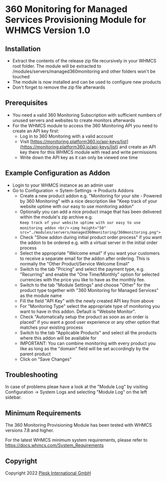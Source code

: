 # 360 Monitoring for Managed Services Provisioning Module for WHMCS Version 1.0 #

## Installation ##

- Extract the contents of the release zip file recursively in your WHMCS root folder. The module will be extracted to /modules/servers/managed360monitoring and other folders won't be touched
- The module is now installed and can be used to configure new products
- Don't forget to remove the zip file afterwards

## Prerequisites ##

- You need a valid 360 Monitoring Subscription with sufficient numbers of unused servers and websites to create monitors afterwards
- For the WHMCS module to access the 360 Monitoring API you need to create an API key first:
  - Log in to 360 Monitoring with a valid account
  - Visit [https://monitoring.platform360.io/api-keys/list](https://monitoring.platform360.io/api-keys/list) and create an API key there for this WHMCS module with read and write permissions
  - Write down the API key as it can only be viewed one time

## Example Configuration as Addon ##

- Login to your WHMCS instance as an admin user
- Go to Configuration -> Sytem-Settings -> Products Addons
  - Create a new product addon e.g. "Monitoring for your site - Powered by 360 Monitoring" with a nice description like "Keep track of your website uptime with our easy to use monitoring addon"
  - Optionally you can add a nice product image that has been delivered within the module's zip archive e.g.  
    `Keep track of your website uptime with our easy to use monitoring addon <br/>`
    `<img height="50" src="./modules/servers/managed360monitoring/360monitoring.png">`
  - Check "Show addon during initial product order process" if you want the addon to be ordered e.g. with a virtual server in the initial order process
  - Select the appropriate "Welcome email" if you want your customers to receive a separate email for the addon after ordering. This is normally the "Other Product/Service Welcome Email"
  - Switch to the tab "Pricing" and select the payment type, e.g. "Recurring" and enable the "One Time/Monthly" option for selected currencies with the price you like to have as the monthly fee.
  - Switch to the tab "Module Settings" and choose "Other" for the product type together with "360 Monitoring for Managed Services" as the module name
  - Fill the field "API Key" with the newly created API key from above
  - For "Monitoring Type" select the appropriate type of monitoring you want to have in this addon. Default is "Website Monitor".
  - Check "Automatically setup the product as soon as an order is placed" if you want a good user experience or any other option that matches your existing process 
  - Switch to the tab "Applicable Products" and select all the products where this addon will be available for 
  - IMPORTANT: You can combine monitoring with every product you like as long as the "domain" field will be set accordingly by the parent product 
  - Click on "Save Changes"

## Troubleshooting ##

In case of problems pleae have a look at the "Module Log" by visiting Configuration -> System Logs and selecting "Module Log" on the left sidebar.

## Minimum Requirements ##

The 360 Monitoring Provisioning Module has been tested with WHMCS versions 7.8 and higher.

For the latest WHMCS minimum system requirements, please refer to
https://docs.whmcs.com/System_Requirements

## Copyright ##

Copyright 2022 [Plesk International GmbH](https://www.plesk.com)